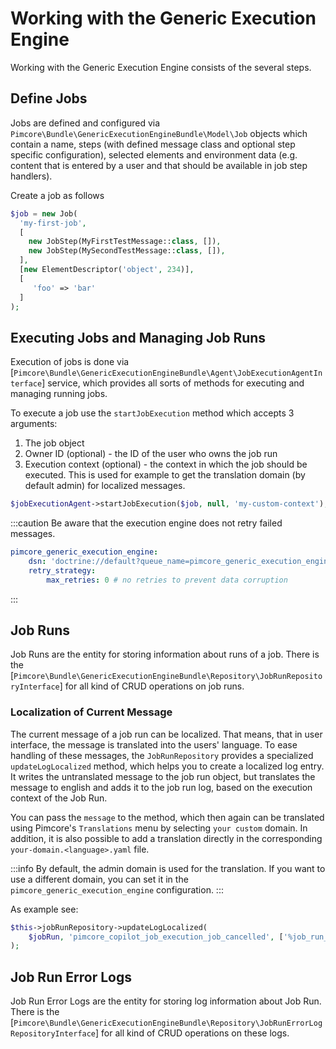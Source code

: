 # Working with the Generic Execution Engine

Working with the Generic Execution Engine consists of the several steps.

## Define Jobs
Jobs are defined and configured via `Pimcore\Bundle\GenericExecutionEngineBundle\Model\Job` objects which contain
a name, steps (with defined message class and optional step specific configuration), selected elements and
environment data (e.g. content that is entered by a user and that should be available in job step handlers).

Create a job as follows

```php 
$job = new Job(
  'my-first-job',
  [
    new JobStep(MyFirstTestMessage::class, []),
    new JobStep(MySecondTestMessage::class, []),
  ],
  [new ElementDescriptor('object', 234)],
  [
     'foo' => 'bar'
  ]
);
```

## Executing Jobs and Managing Job Runs
Execution of jobs is done via [`Pimcore\Bundle\GenericExecutionEngineBundle\Agent\JobExecutionAgentInterface`] service,
which provides all sorts of methods for executing and managing running jobs.

To execute a job use the `startJobExecution` method which accepts 3 arguments:
1. The job object
2. Owner ID (optional) - the ID of the user who owns the job run
3. Execution context (optional) - the context in which the job should be executed. This is used for example to get the translation domain (by default admin) for localized messages.

```php
$jobExecutionAgent->startJobExecution($job, null, 'my-custom-context');
```

:::caution
Be aware that the execution engine does not retry failed messages.

```yaml
pimcore_generic_execution_engine:
    dsn: 'doctrine://default?queue_name=pimcore_generic_execution_engine'
    retry_strategy:
        max_retries: 0 # no retries to prevent data corruption
```
:::

## Job Runs
Job Runs are the entity for storing information about runs of a job. There is the
[`Pimcore\Bundle\GenericExecutionEngineBundle\Repository\JobRunRepositoryInterface`] for all kind of CRUD operations on job runs.

### Localization of Current Message
The current message of a job run can be localized. That means, that in user interface, the message is translated into
the users' language. To ease handling of these messages, the `JobRunRepository` provides a specialized
`updateLogLocalized` method, which helps you to create a localized log entry. It writes the untranslated message to the
job run object, but translates the message to english and adds it to the job run log, based on the execution context of the Job Run.

You can pass the `message` to the method, which then again can be translated using Pimcore's `Translations` menu by selecting `your custom` domain.
In addition, it is also possible to add a translation directly in the corresponding  `your-domain.<language>.yaml` file.

:::info
By default, the admin domain is used for the translation. If you want to use a different domain, you can set it in the `pimcore_generic_execution_engine` configuration.
:::

As example see:
```php 
$this->jobRunRepository->updateLogLocalized(
    $jobRun, 'pimcore_copilot_job_execution_job_cancelled', ['%job_run_id%' => $jobRun->getId()]
);
```

## Job Run Error Logs
Job Run Error Logs are the entity for storing log information about Job Run. There is the
[`Pimcore\Bundle\GenericExecutionEngineBundle\Repository\JobRunErrorLogRepositoryInterface`] for all kind of CRUD operations on these logs.
